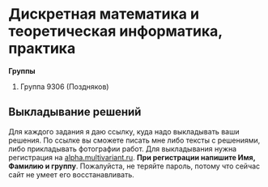 # Дискретная математика и теоретическая информатика, практика

**Группы**
1. Группа 9306 (Поздняков)

## Выкладывание решений
Для каждого задания я даю ссылку, куда надо выкладывать
ваши решения. По ссылке вы сможете писать мне либо
тексты с решениями, либо прикладывать фотографии работ.
Для выкладывания нужна регистрация на 
[alpha.multivariant.ru](alpha.multivariant.ru).
**При регистрации напишите Имя, Фамилию и группу**.
Пожалуйста, не теряйте пароль, потому что сейчас
сайт не умеет его восстанавливать.

